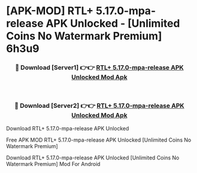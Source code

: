 # [APK-MOD] RTL+ 5.17.0-mpa-release APK Unlocked - [Unlimited Coins No Watermark Premium] 6h3u9



<div align="center">
<h3>🔴 Download [Server1] 👉👉 <a href="https://momento.my/?title=RTL+_5.17.0-mpa-release_APK_Unlocked">RTL+ 5.17.0-mpa-release APK Unlocked Mod Apk</a></h3><br>

<h3>🔴 Download [Server2] 👉👉 <a href="https://momento.my/?title=RTL+_5.17.0-mpa-release_APK_Unlocked">RTL+ 5.17.0-mpa-release APK Unlocked Mod Apk</a></h3>
</div>



Download RTL+ 5.17.0-mpa-release APK Unlocked 

Free APK MOD RTL+ 5.17.0-mpa-release APK Unlocked [Unlimited Coins No Watermark Premium]

Download RTL+ 5.17.0-mpa-release APK Unlocked [Unlimited Coins No Watermark Premium] Mod For Android
